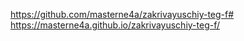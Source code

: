 https://github.com/masterne4a/zakrivayuschiy-teg-f#
https://masterne4a.github.io/zakrivayuschiy-teg-f/